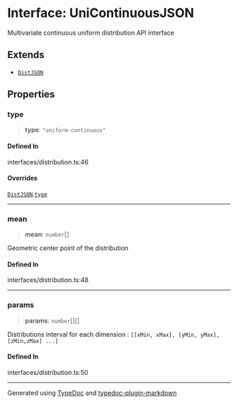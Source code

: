 # Interface: UniContinuousJSON

Multivariate continuous uniform distribution API interface

## Extends

-   [`DistJSON`](interface.DistJSON.md)

## Properties

### type

> **type**: `"uniform-continuous"`

#### Defined In

interfaces/distribution.ts:46

#### Overrides

[`DistJSON`](interface.DistJSON.md).[`type`](interface.DistJSON.md#type)

---

### mean

> **mean**: `number`[]

Geometric center point of the distribution

#### Defined In

interfaces/distribution.ts:48

---

### params

> **params**: `number`[][]

Distributions interval for each dimension : `[[xMin, xMax], [yMin, yMax], [zMin,zMax] ...]`

#### Defined In

interfaces/distribution.ts:50

---

Generated using [TypeDoc](https://typedoc.org/) and [typedoc-plugin-markdown](https://www.npmjs.com/package/typedoc-plugin-markdown)
